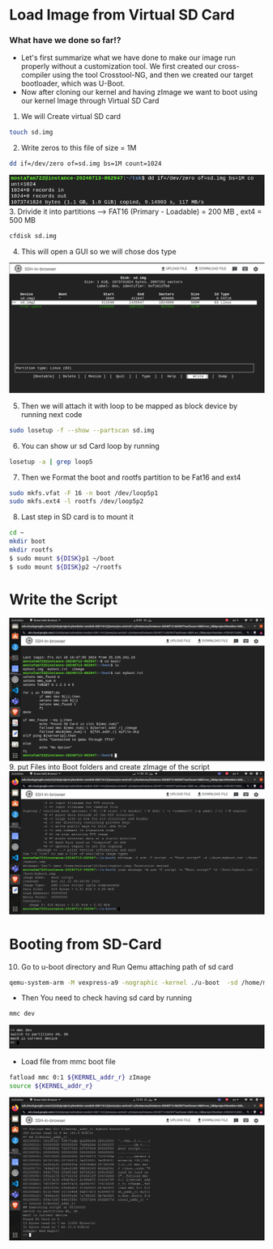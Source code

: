 # Load Image from Virtual SD Card
### What have we done so far!?
- Let's first summarize what we have done to make our image run properly without a customization tool. We first created our cross-compiler using the tool Crosstool-NG, and then we created our target bootloader, which was U-Boot.
- Now after cloning our kernel and having zImage we want to boot using our kernel Image through Virtual SD Card

1. We will Create virtual SD card 
``` bash
touch sd.img
```
2. Write zeros to this file of size = 1M
``` bash 
dd if=/dev/zero of=sd.img bs=1M count=1024
``` 
![Write_to_File](./Source_Img.png)
3. Drivide it into partitions --> FAT16 (Primary - Loadable) = 200 MB , ext4 = 500 MB
``` bash
cfdisk sd.img
```
4. This will open a GUI so we will chose dos type

![Divide_partitions](./ss.png)

5. Then we will attach it with loop to be mapped as block device by running next code 
```bash
sudo losetup -f --show --partscan sd.img
```
6. You can show ur sd Card loop by running 
```bash 
losetup -a | grep loop5
```
7. Then we Format the boot and rootfs partition to be Fat16 and ext4 
``` bash
sudo mkfs.vfat -F 16 -n boot /dev/loop5p1
sudo mkfs.ext4 -l rootfs /dev/loop5p2
```
8. Last step in SD card is to mount it 
``` bash 
cd ~
mkdir boot 
mkdir rootfs
$ sudo mount ${DISK}p1 ~/boot
$ sudo mount ${DISK}p2 ~/rootfs
```
# Write the Script
![writing_script](./script.png)
9. put Files into Boot folders and create zImage of the script
![Creating_zImage](./Screenshot%20from%202024-07-22%2011-50-29.png)
# Booting from SD-Card

10. Go to u-boot directory and Run Qemu attaching path of sd card
```bash 
qemu-system-arm -M vexpress-a9 -nographic -kernel ./u-boot  -sd /home/mostafam722/sd.img 
```
- Then You need to check having sd card by running
``` bash 
mmc dev 
```
![Check_mmc](./mmcdev.png)
- Load file from mmc boot file 
``` bash 
fatload mmc 0:1 ${KERNEL_addr_r} zImage
source ${KERNEL_addr_r}
```
![Booting_kernel_addr](./Screenshot%20from%202024-07-22%2012-42-43.png)
